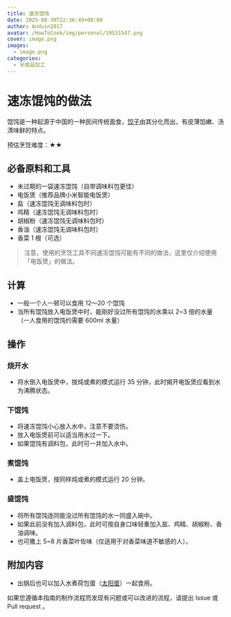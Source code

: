 ```yaml
---
title: 速冻馄饨
date: 2025-08-30T22:36:49+08:00
author: Anduin2017
avatar: /HowToCook/img/personal/19531547.png
cover: image.png
images:
  - image.png
categories:
  - 半成品加工
---
```


# 速冻馄饨的做法

馄饨是一种起源于中国的一种民间传统面食，[饺子](./速冻水饺.md)由其分化而出，有皮薄馅嫩、汤清味鲜的特点。

预估烹饪难度：★★

## 必备原料和工具

* 未过期的一袋速冻馄饨（自带调味料包更佳）
* 电饭煲（推荐品牌小米智能电饭煲）
* 盐（速冻馄饨无调味料包时）
* 鸡精（速冻馄饨无调味料包时）
* 胡椒粉（速冻馄饨无调味料包时）
* 香油（速冻馄饨无调味料包时）
* 香菜 1 根（可选）

> 注意，使用的烹饪工具不同速冻馄饨可能有不同的做法，这里仅介绍使用「电饭煲」的做法。

## 计算

* 一般一个人一顿可以食用 12～20 个馄饨
* 当所有馄饨放入电饭煲中时，能刚好没过所有馄饨的水乘以 2~3 倍的水量（一人食用的馄饨约需要 600ml 水量）

## 操作

### 烧开水

* 将水倒入电饭煲中，按炖或煮的模式运行 35 分钟，此时揭开电饭煲应看到水为沸腾状态。

### 下馄饨

* 将速冻馄饨小心放入水中，注意不要烫伤。
* 放入电饭煲前可以适当用水过一下。
* 如果馄饨有调料包，此时可一并加入水中。

### 煮馄饨

* 盖上电饭煲，按同样炖或煮的模式运行 20 分钟。

### 盛馄饨

* 将所有馄饨连同能没过所有馄饨的水一同盛入碗中。
* 如果此前没有加入调料包，此时可按自身口味轻重加入盐、鸡精、胡椒粉、香油调味。
* 也可撒上 5~8 片香菜叶佐味（仅适用于对香菜味道不敏感的人）。

## 附加内容

* 出锅后也可以加入水煮荷包蛋（[太阳蛋](../../dishes/breakfast/太阳蛋.md)）一起食用。

如果您遵循本指南的制作流程而发现有问题或可以改进的流程，请提出 Issue 或 Pull request 。
